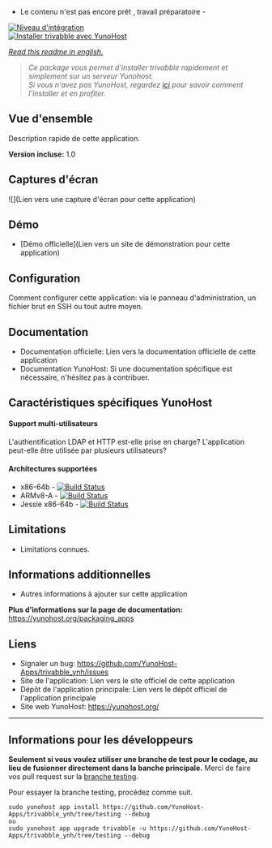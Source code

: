 - Le contenu n'est pas encore prêt , travail préparatoire -

[![Niveau d'intégration](https://dash.yunohost.org/integration/trivabble.svg)](https://dash.yunohost.org/appci/app/trivabble)  
[![Installer trivabble avec YunoHost](https://install-app.yunohost.org/install-with-yunohost.png)](https://install-app.yunohost.org/?app=trivabble)

*[Read this readme in english.](./README.md)* 

> *Ce package vous permet d'installer trivabble rapidement et simplement sur un serveur Yunohost.  
Si vous n'avez pas YunoHost, regardez [ici](https://yunohost.org/#/install) pour savoir comment l'installer et en profiter.*

## Vue d'ensemble
Description rapide de cette application.

**Version incluse:** 1.0

## Captures d'écran

![](Lien vers une capture d'écran pour cette application)

## Démo

* [Démo officielle](Lien vers un site de démonstration pour cette application)

## Configuration

Comment configurer cette application: via le panneau d'administration, un fichier brut en SSH ou tout autre moyen.

## Documentation

 * Documentation officielle: Lien vers la documentation officielle de cette application
 * Documentation YunoHost: Si une documentation spécifique est nécessaire, n'hésitez pas à contribuer.

## Caractéristiques spécifiques YunoHost

#### Support multi-utilisateurs

L'authentification LDAP et HTTP est-elle prise en charge?
L'application peut-elle être utilisée par plusieurs utilisateurs?

#### Architectures supportées

* x86-64b - [![Build Status](https://ci-apps.yunohost.org/ci/logs/trivabble%20%28Apps%29.svg)](https://ci-apps.yunohost.org/ci/apps/trivabble/)
* ARMv8-A - [![Build Status](https://ci-apps-arm.yunohost.org/ci/logs/trivabble%20%28Apps%29.svg)](https://ci-apps-arm.yunohost.org/ci/apps/trivabble/)
* Jessie x86-64b - [![Build Status](https://ci-stretch.nohost.me/ci/logs/trivabble%20%28Apps%29.svg)](https://ci-stretch.nohost.me/ci/apps/trivabble/)

## Limitations

* Limitations connues.

## Informations additionnelles

* Autres informations à ajouter sur cette application

**Plus d'informations sur la page de documentation:**  
https://yunohost.org/packaging_apps

## Liens

 * Signaler un bug: https://github.com/YunoHost-Apps/trivabble_ynh/issues
 * Site de l'application: Lien vers le site officiel de cette application
 * Dépôt de l'application principale: Lien vers le dépôt officiel de l'application principale
 * Site web YunoHost: https://yunohost.org/

---

Informations pour les développeurs
----------------

**Seulement si vous voulez utiliser une branche de test pour le codage, au lieu de fusionner directement dans la banche principale.**
Merci de faire vos pull request sur la [branche testing](https://github.com/YunoHost-Apps/trivabble_ynh/tree/testing).

Pour essayer la branche testing, procédez comme suit.
```
sudo yunohost app install https://github.com/YunoHost-Apps/trivabble_ynh/tree/testing --debug
ou
sudo yunohost app upgrade trivabble -u https://github.com/YunoHost-Apps/trivabble_ynh/tree/testing --debug
```
